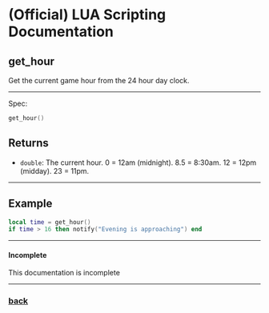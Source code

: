 
# (Official) LUA Scripting Documentation

## get_hour

Get the current game hour from the 24 hour day clock.

___

Spec:

```lua
get_hour()
```

## Returns

- `double`: The current hour. 0 = 12am (midnight). 8.5 = 8:30am. 12 = 12pm (midday). 23 = 11pm.

___

## Example

```lua
local time = get_hour()
if time > 16 then notify("Evening is approaching") end
```

___

#### Incomplete

This documentation is incomplete

___

### [back](../getters)
